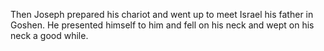Then Joseph prepared his chariot and went up to meet Israel his father in Goshen. He presented himself to him and fell on his neck and wept on his neck a good while.
